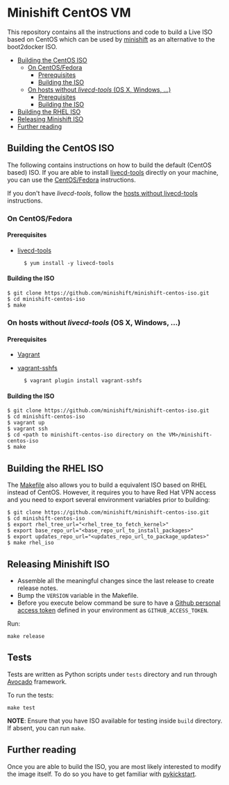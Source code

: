 <a name="creating-a-minishift-centos-iso"></a>
# Minishift CentOS VM

This repository contains all the instructions and code to build a Live ISO based on CentOS
which can be used by [minishift](https://github.com/minishift/minishift) as an alternative to
the boot2docker ISO.

<!-- MarkdownTOC -->

- [Building the CentOS ISO](#building-the-centos-iso)
  - [On CentOS/Fedora](#on-centosfedora)
    - [Prerequisites](#prerequisites)
    - [Building the ISO](#building-the-iso)
  - [On hosts without _livecd-tools_ \(OS X, Windows, ...\)](#on-hosts-without-livecd-tools-os-x-windows-)
    - [Prerequisites](#prerequisites-1)
    - [Building the ISO](#building-the-iso-1)
- [Building the RHEL ISO](#building-the-rhel-iso)
- [Releasing Minishift ISO](#releasing-minishift-iso)
- [Further reading](#further-reading)
<!-- /MarkdownTOC -->

<a name="building-the-centos-iso"></a>
## Building the CentOS ISO

The following contains instructions on how to build the default (CentOS based) ISO.
If you are able to install [livecd-tools](https://github.com/rhinstaller/livecd-tools)
directly on your machine, you can use the [CentOS/Fedora](#on-centosfedora) instructions.

If you don't have _livecd-tools_, follow the
[hosts without livecd-tools](#on-hosts-without-livecd-tools-os-x-windows-) instructions.

<a name="on-centosfedora"></a>
### On CentOS/Fedora

<a name="prerequisites"></a>
#### Prerequisites

* [livecd-tools](https://github.com/rhinstaller/livecd-tools)

        $ yum install -y livecd-tools


<a name="building-the-iso"></a>
#### Building the ISO

```
$ git clone https://github.com/minishift/minishift-centos-iso.git
$ cd minishift-centos-iso
$ make
```

<a name="on-hosts-without-livecd-tools-os-x-windows-"></a>
### On hosts without _livecd-tools_ (OS X, Windows, ...)

<a name="prerequisites-1"></a>
#### Prerequisites

* [Vagrant](https://www.vagrantup.com/)
* [vagrant-sshfs](https://github.com/dustymabe/vagrant-sshfs)

        $ vagrant plugin install vagrant-sshfs

<a name="building-the-iso-1"></a>
#### Building the ISO

```
$ git clone https://github.com/minishift/minishift-centos-iso.git
$ cd minishift-centos-iso
$ vagrant up
$ vagrant ssh
$ cd <path to minishift-centos-iso directory on the VM>/minishift-centos-iso
$ make
```

<a name="building-the-rhel-iso"></a>
## Building the RHEL ISO

The [Makefile](Makefile) also allows you to build a equivalent ISO based on RHEL instead
of CentOS. However, it requires you to have Red Hat VPN access and you need to export
several environment variables prior to building:

```
$ git clone https://github.com/minishift/minishift-centos-iso.git
$ cd minishift-centos-iso
$ export rhel_tree_url="<rhel_tree_to_fetch_kernel>"
$ export base_repo_url="<base_repo_url_to_install_packages>"
$ export updates_repo_url="<updates_repo_url_to_package_updates>"
$ make rhel_iso
```

<a name="releasing-minishift-iso"></a>
## Releasing Minishift ISO

- Assemble all the meaningful changes since the last release to create release notes.
- Bump the `VERSION` variable in the Makefile.
- Before you execute below command be sure to have a [Github personal access token](https://help.github.com/articles/creating-an-access-token-for-command-line-use) defined in your environment as `GITHUB_ACCESS_TOKEN`.

Run:

```shell
make release
```

<a name="tests"></a>
## Tests

Tests are written as Python scripts under `tests` directory and run through [Avocado](avocado-framework.readthedocs.io) framework.

To run the tests:
```
make test
```
**NOTE**: Ensure that you have ISO available for testing inside `build` directory. If absent, you can run `make`.

<a name="further-reading"></a>
## Further reading

Once you are able to build the ISO, you are most likely interested to modify the
image itself. To do so you have to get familiar with
[pykickstart](https://github.com/rhinstaller/pykickstart/blob/master/docs/kickstart-docs.rst).
